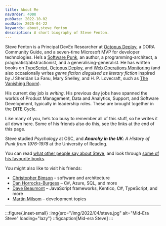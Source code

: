 ```yaml
---
title: About Me
navOrder: 4000
pubDate: 2022-10-02
modDate: 2025-04-22
keywords: about,steve fenton
description: A short biography of Steve Fenton.
---
```


Steve Fenton is a Principal DevEx Researcher at [Octopus Deploy](https://www.octopus.com/), a DORA Community Guide, and a seven-time Microsoft MVP for developer technologies. He’s a [Software Punk](/blog/2020/07/the-software-punk-revolution/), an author, a programming-architect, a pragmatist/abstractionist, and a generalising-generalist. He has written books on [TypeScript](/publications/pro-typescript/), [Octopus Deploy](/publications/exploring-octopus-deploy/), and [Web Operations Monitoring](/publications/web-ops-dashboards-monitoring-and-alerting/) (and also occasionally writes *genre fiction disguised as literary fiction* inspired by J Sheridan La Fanu, Mary Shelley, and H. P. Lovecraft, such as [The Vanishing Room](https://smfenton.uk/the-vanishing-room/)).

His current day job is *writing*. His previous day jobs have spanned the worlds of Product Management, Data and Analytics, Support, and Software Development, typically in leadership roles. These are brought together in the [DITE Cycle](/blog/2019/09/the-dite-cycle-data-insight-theory-experiment/).

Like many of you, he’s too busy to remember all of this stuff, so he writes it all down here. Some of his friends also do this, see the links at the end of this page.

Steve studied *Psychology* at OSC, and ***Anarchy in the UK**: A History of Punk from 1976-1978* at the University of Reading.

You can read [what other people say about Steve](/about-me/press/), and look through [some of his favourite books](/about-me/recommended-reading/).

You might also like to visit his friends:

- [Christopher Bimson](https://christopher-bimson.github.io/) - software and architecture
- [Dan Horrocks-Burgess](https://www.danhb.co.uk/) – C#, Azure, SQL, and more
- [Dave Beaumont](https://www.dave-beaumont.co.uk/) – JavaScript frameworks, Kentico, C#, TypeScript, and more
- [Martin Milsom](https://martinmilsom.co.uk/) – development topics

- - - - - -

:::figure{.inset-small}
:img{src="/img/2022/04/steve.jpg" alt="Mid-Era Steve" loading="lazy"}
::figcaption[Mid-era Steve]
:::
